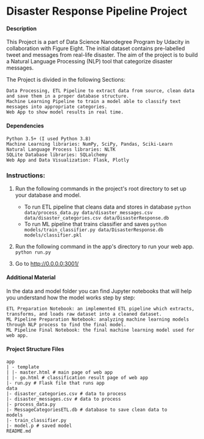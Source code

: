# Disaster Response Pipeline Project

#### Description

This Project is a part of Data Science Nanodegree Program by Udacity in collaboration with Figure Eight. The initial dataset contains pre-labelled tweet and messages from real-life disaster. The aim of the project is to build a Natural Language Processing (NLP) tool that categorize disaster messages.

The Project is divided in the following Sections:

    Data Processing, ETL Pipeline to extract data from source, clean data and save them in a proper database structure.
    Machine Learning Pipeline to train a model able to classify text messages into appropriate categories.
    Web App to show model results in real time.

#### Dependencies

    Python 3.5+ (I used Python 3.8)
    Machine Learning libraries: NumPy, SciPy, Pandas, Sciki-Learn
    Natural Language Process libraries: NLTK
    SQLite Database libraries: SQLalchemy
    Web App and Data Visualization: Flask, Plotly

### Instructions:
1. Run the following commands in the project's root directory to set up your database and model.

    - To run ETL pipeline that cleans data and stores in database
        `python data/process_data.py data/disaster_messages.csv data/disaster_categories.csv data/DisasterResponse.db`
    - To run ML pipeline that trains classifier and saves
        `python models/train_classifier.py data/DisasterResponse.db models/classifier.pkl`

2. Run the following command in the app's directory to run your web app.
    `python run.py`

3. Go to http://0.0.0.0:3001/

#### Additional Material

In the data and model folder you can find Jupyter notebooks that will help you understand how the model works step by step:

    ETL Preparation Notebook: an implemented ETL pipeline which extracts, transforms, and loads raw dataset into a cleaned dataset.
    ML Pipeline Preparation Notebook: analyzing machine learning models through NLP process to find the final model.
    ML Pipeline Final Notebook: the final machine learning model used for web app.
 
 
#### Project Structure Files 
    app
    | - template
    | |- master.html # main page of web app
    | |- go.html # classification result page of web app
    |- run.py # Flask file that runs app
    data
    |- disaster_categories.csv # data to process
    |- disaster_messages.csv # data to process
    |- process_data.py
    |- MessageCategoriesETL.db # database to save clean data to
    models
    |- train_classifier.py
    |- model.p # saved model
    README.md


